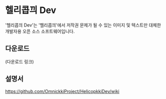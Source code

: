 # 헬리콥끠 Dev
'헬리콥끠 Dev'는 '헬리콥끠'에서 저작권 문제가 될 수 있는 이미지 및 텍스트만 대체한 개발자용 오픈 소스 소프트웨어입니다.

## 다운로드
(다운로드 링크)

## 설명서
https://github.com/OmnickkiProject/HelicopkkiDev/wiki
